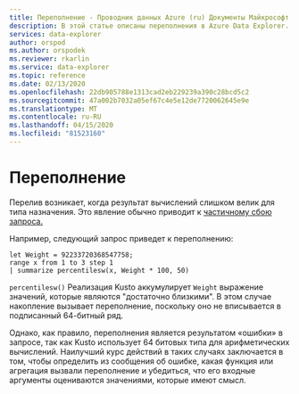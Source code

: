 ```yaml
---
title: Переполнение - Проводник данных Azure (ru) Документы Майкрософт
description: В этой статье описаны переполнения в Azure Data Explorer.
services: data-explorer
author: orspod
ms.author: orspodek
ms.reviewer: rkarlin
ms.service: data-explorer
ms.topic: reference
ms.date: 02/13/2020
ms.openlocfilehash: 22db905788e1313cad2eb229239a390c28bcd5c2
ms.sourcegitcommit: 47a002b7032a05ef67c4e5e12de7720062645e9e
ms.translationtype: MT
ms.contentlocale: ru-RU
ms.lasthandoff: 04/15/2020
ms.locfileid: "81523160"
---
```

# <a name="overflows"></a>Переполнение

Перелив возникает, когда результат вычислений слишком велик для типа назначения.
Это явление обычно приводит к [частичному сбою запроса.](partialqueryfailures.md)

Например, следующий запрос приведет к переполнению:

```kusto
let Weight = 92233720368547758;
range x from 1 to 3 step 1
| summarize percentilesw(x, Weight * 100, 50)
```

`percentilesw()` Реализация Kusto аккумулирует `Weight` выражение значений, которые являются "достаточно близкими".
В этом случае накопление вызывает переполнение, поскольку оно не вписывается в подписанный 64-битный ряд.

Однако, как правило, переполнения является результатом «ошибки» в запросе, так как Kusto использует 64 битовых типа для арифметических вычислений.
Наилучший курс действий в таких случаях заключается в том, чтобы определить из сообщения об ошибке, какая функция или агрегация вызвали переполнение и убедиться, что его входные аргументы оцениваются значениями, которые имеют смысл.
